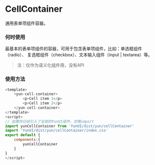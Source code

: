 # CellContainer

通用表单项组件容器。

### 何时使用

最基本的表单项组件的容器，可用于包含表单项组件，比如：单选框组件（radio）、
复选框组件（checkbox）、文本输入组件（input | textarea）等。

> 注：仅作为语义化组件用，没有API

### 使用方法

``` javascript
<template>
    <yun-cell-container>
        <p>Cell item 1</p>
        <p>Cell item 2</p>
    </yun-cell-container>
</template>
<script>
// 如果你已经引入了全部的YunUI组件，忽略import
import yunCellContainer from 'YunUI/dist/yun/cellContainer'
import 'YunUI/dist/yun/cellContainer/index.css'
export default {
    components:{
        yunCellContainer
    }
}
</script>

```
